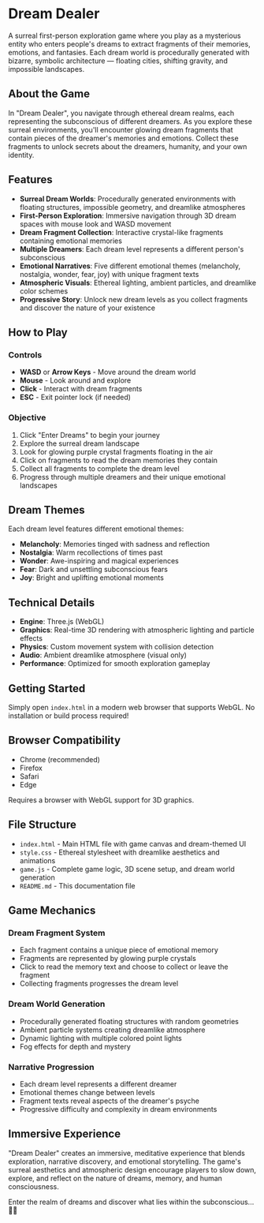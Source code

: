 # Dream Dealer

A surreal first-person exploration game where you play as a mysterious entity who enters people's dreams to extract fragments of their memories, emotions, and fantasies. Each dream world is procedurally generated with bizarre, symbolic architecture — floating cities, shifting gravity, and impossible landscapes.

## About the Game

In "Dream Dealer", you navigate through ethereal dream realms, each representing the subconscious of different dreamers. As you explore these surreal environments, you'll encounter glowing dream fragments that contain pieces of the dreamer's memories and emotions. Collect these fragments to unlock secrets about the dreamers, humanity, and your own identity.

## Features

- **Surreal Dream Worlds**: Procedurally generated environments with floating structures, impossible geometry, and dreamlike atmospheres
- **First-Person Exploration**: Immersive navigation through 3D dream spaces with mouse look and WASD movement
- **Dream Fragment Collection**: Interactive crystal-like fragments containing emotional memories
- **Multiple Dreamers**: Each dream level represents a different person's subconscious
- **Emotional Narratives**: Five different emotional themes (melancholy, nostalgia, wonder, fear, joy) with unique fragment texts
- **Atmospheric Visuals**: Ethereal lighting, ambient particles, and dreamlike color schemes
- **Progressive Story**: Unlock new dream levels as you collect fragments and discover the nature of your existence

## How to Play

### Controls
- **WASD** or **Arrow Keys** - Move around the dream world
- **Mouse** - Look around and explore
- **Click** - Interact with dream fragments
- **ESC** - Exit pointer lock (if needed)

### Objective
1. Click "Enter Dreams" to begin your journey
2. Explore the surreal dream landscape
3. Look for glowing purple crystal fragments floating in the air
4. Click on fragments to read the dream memories they contain
5. Collect all fragments to complete the dream level
6. Progress through multiple dreamers and their unique emotional landscapes

## Dream Themes

Each dream level features different emotional themes:

- **Melancholy**: Memories tinged with sadness and reflection
- **Nostalgia**: Warm recollections of times past
- **Wonder**: Awe-inspiring and magical experiences
- **Fear**: Dark and unsettling subconscious fears
- **Joy**: Bright and uplifting emotional moments

## Technical Details

- **Engine**: Three.js (WebGL)
- **Graphics**: Real-time 3D rendering with atmospheric lighting and particle effects
- **Physics**: Custom movement system with collision detection
- **Audio**: Ambient dreamlike atmosphere (visual only)
- **Performance**: Optimized for smooth exploration gameplay

## Getting Started

Simply open `index.html` in a modern web browser that supports WebGL. No installation or build process required!

## Browser Compatibility

- Chrome (recommended)
- Firefox
- Safari
- Edge

Requires a browser with WebGL support for 3D graphics.

## File Structure

- `index.html` - Main HTML file with game canvas and dream-themed UI
- `style.css` - Ethereal stylesheet with dreamlike aesthetics and animations
- `game.js` - Complete game logic, 3D scene setup, and dream world generation
- `README.md` - This documentation file

## Game Mechanics

### Dream Fragment System
- Each fragment contains a unique piece of emotional memory
- Fragments are represented by glowing purple crystals
- Click to read the memory text and choose to collect or leave the fragment
- Collecting fragments progresses the dream level

### Dream World Generation
- Procedurally generated floating structures with random geometries
- Ambient particle systems creating dreamlike atmosphere
- Dynamic lighting with multiple colored point lights
- Fog effects for depth and mystery

### Narrative Progression
- Each dream level represents a different dreamer
- Emotional themes change between levels
- Fragment texts reveal aspects of the dreamer's psyche
- Progressive difficulty and complexity in dream environments

## Immersive Experience

"Dream Dealer" creates an immersive, meditative experience that blends exploration, narrative discovery, and emotional storytelling. The game's surreal aesthetics and atmospheric design encourage players to slow down, explore, and reflect on the nature of dreams, memory, and human consciousness.

Enter the realm of dreams and discover what lies within the subconscious... 🌙✨ 
